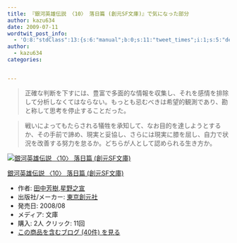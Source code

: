 ```yaml
---
title: 『銀河英雄伝説 〈10〉 落日篇 (創元SF文庫)』で気になった部分
author: kazu634
date: 2009-07-11
wordtwit_post_info:
  - 'O:8:"stdClass":13:{s:6:"manual";b:0;s:11:"tweet_times";i:1;s:5:"delay";i:0;s:7:"enabled";i:1;s:10:"separation";s:2:"60";s:7:"version";s:3:"3.7";s:14:"tweet_template";b:0;s:6:"status";i:2;s:6:"result";a:0:{}s:13:"tweet_counter";i:2;s:13:"tweet_log_ids";a:1:{i:0;i:4703;}s:9:"hash_tags";a:0:{}s:8:"accounts";a:1:{i:0;s:7:"kazu634";}}'
author:
  - kazu634
categories:


---
```

<div class="section">
<blockquote>
<p>
      正確な判断を下すには、豊富で多面的な情報を収集し、それを感情を排除して分析しなくてはならない。もっとも忌むべきは希望的観測であり、勘と称して思考を停止することだった。
</p>
</blockquote>
  
<blockquote>
<p>
      戦いによってもたらされる犠牲を承知して、なお目的を達しようとするか、その手前で諦め、現実と妥協し、さらには現実に膝を屈し、自力で状況を改善する努力を怠るか。どちらが人として認められる生き方か。
</p>
</blockquote>
  
<div class="hatena-asin-detail">
<a href="http://www.amazon.co.jp/dp/4488725104/?tag=hatena_st1-22&ascsubtag=d-7ibv" onclick="__gaTracker('send', 'event', 'outbound-article', 'http://www.amazon.co.jp/dp/4488725104/?tag=hatena_st1-22&ascsubtag=d-7ibv', '');"><img src="https://images-na.ssl-images-amazon.com/images/I/51X4XwXvuzL._SL160_.jpg" class="hatena-asin-detail-image" alt="銀河英雄伝説 〈10〉 落日篇 (創元SF文庫)" title="銀河英雄伝説 〈10〉 落日篇 (創元SF文庫)" /></a></p> 
    
<div class="hatena-asin-detail-info">
<p class="hatena-asin-detail-title">
<a href="http://www.amazon.co.jp/dp/4488725104/?tag=hatena_st1-22&ascsubtag=d-7ibv" onclick="__gaTracker('send', 'event', 'outbound-article', 'http://www.amazon.co.jp/dp/4488725104/?tag=hatena_st1-22&ascsubtag=d-7ibv', '銀河英雄伝説 〈10〉 落日篇 (創元SF文庫)');">銀河英雄伝説 〈10〉 落日篇 (創元SF文庫)</a>
</p>
      
<ul>
<li>
<span class="hatena-asin-detail-label">作者:</span> <a href="http://d.hatena.ne.jp/keyword/%C5%C4%C3%E6%CB%A7%BC%F9" onclick="__gaTracker('send', 'event', 'outbound-article', 'http://d.hatena.ne.jp/keyword/%C5%C4%C3%E6%CB%A7%BC%F9', '田中芳樹');" class="keyword">田中芳樹</a>,<a href="http://d.hatena.ne.jp/keyword/%C0%B1%CC%EE%C7%B7%C0%EB" onclick="__gaTracker('send', 'event', 'outbound-article', 'http://d.hatena.ne.jp/keyword/%C0%B1%CC%EE%C7%B7%C0%EB', '星野之宣');" class="keyword">星野之宣</a>
</li>
<li>
<span class="hatena-asin-detail-label">出版社/メーカー:</span> <a href="http://d.hatena.ne.jp/keyword/%C5%EC%B5%FE%C1%CF%B8%B5%BC%D2" onclick="__gaTracker('send', 'event', 'outbound-article', 'http://d.hatena.ne.jp/keyword/%C5%EC%B5%FE%C1%CF%B8%B5%BC%D2', '東京創元社');" class="keyword">東京創元社</a>
</li>
<li>
<span class="hatena-asin-detail-label">発売日:</span> 2008/08
</li>
<li>
<span class="hatena-asin-detail-label">メディア:</span> 文庫
</li>
<li>
<span class="hatena-asin-detail-label">購入</span>: 2人 <span class="hatena-asin-detail-label">クリック</span>: 11回
</li>
<li>
<a href="http://d.hatena.ne.jp/asin/4488725104" onclick="__gaTracker('send', 'event', 'outbound-article', 'http://d.hatena.ne.jp/asin/4488725104', 'この商品を含むブログ (40件) を見る');" target="_blank">この商品を含むブログ (40件) を見る</a>
</li>
</ul>
</div>
    
<div class="hatena-asin-detail-foot">
</div>
</div>
</div>

